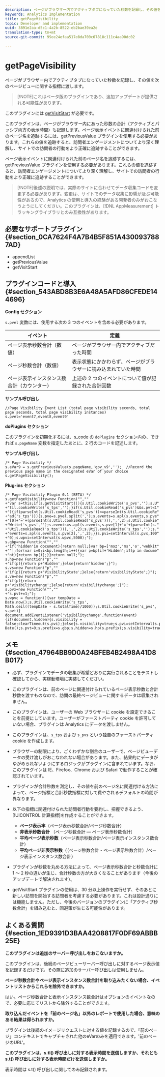 ```yaml
---
description: ページがブラウザー内でアクティブタブになっていた秒数を記録し、その値を次のページビューに関する指標に渡します。
keywords: Analytics Implementation
title: getPageVisibility
topic: Developer and implementation
uuid: 3891e2aa-d5c1-4a2b-8522-eb2bae39ea2e
translation-type: tm+mt
source-git-commit: 99ee24efaa517e8da700c67818c111c4aa90dc02

---
```



# getPageVisibility

ページがブラウザー内でアクティブタブになっていた秒数を記録し、その値を次のページビューに関する指標に渡します。

> [!NOTE]これはベータ版のプラグインであり、追加アップデートが提供される可能性があります。

このプラグインには [getVisitStart](/help/implement/js-implementation/plugins/getvisitstart.md) が必要です。

このプラグインは、ページがブラウザー内にあった秒数の合計（アクティブとパッシブ両方の表示時間）も記録します。ページ表示イベントに関連付けられた前のページ名を追跡するには、getPreviousValue プラグインを使用する必要があります。これらの値を追跡すると、訪問者エンゲージメントについてより深く理解し、サイトでの訪問者の行動をより正確に追跡することができます。

ページ表示イベントに関連付けられた前のページ名を追跡するには、getPreviousValue プラグインを使用する必要があります。これらの値を追跡すると、訪問者エンゲージメントについてより深く理解し、サイトでの訪問者の行動をより正確に追跡することができます。

> [!NOTE]後述の説明では、実際のサイトに合わせてデータ収集コードを変更する必要があります。変更は、サイトでのデータ収集に影響が及ぶ可能性があるので、Analytics の使用と導入の経験がある開発者のみがおこなうようにしてください。このプラグインは、[!DNL AppMeasurement] トラッキングライブラリとのみ互換性があります。

## 必要なサポートプラグイン {#section_0CA7624F4A7B4B5F851A4300937887AD}

* appendList
* getPreviousValue
* getVisitStart

## プラグインコードと導入 {#section_543ABD8B3E6A48A5AFD86CFEDE144696}

**Config セクション**

`s.pvel` 変数には、使用する次の 3 つのイベントを含める必要があります。

| イベント | 定義 |
|---|---|
| ページ表示秒数合計（数値） | ページがブラウザー内でアクティブだった時間 |
| ページ秒数合計（数値） | 表示状態にかかわらず、ページがブラウザーに読み込まれていた時間 |
| ページ表示インスタンス数合計（カウンター） | 上述の 2 つのイベントについて値が記録された合計回数 |

**サンプル呼び出し**

```
//Page Visibility Event List (total page visibility seconds, total page seconds, total page visibility instances) 
s.pvel='event7,event8,event9' 
```

**doPlugins セクション**

このプラグインを初期化するには、s_code の `doPlugins` セクション内の、できれば `s.pageName` 変数を指定したあとに、2 行のコードを記述します。

**サンプル呼び出し**

```
/* Page Visibility */ 
s.eVar9 = s.getPreviousValue(s.pageName,'gpv_v9','');  //Record the previous page name in the designated eVar of your choice 
s.getPageVisibility(); 
```

**Plug-ins セクション**

```
/* Page Visibility Plugin 0.1 (BETA) */ 
s.getPageVisibility=new Function("","" 
+"var s=this;if(s.getVisitStart()){s.Util.cookieWrite('s_pvs','');s.U" 
+"til.cookieWrite('s_tps','');}if(s.Util.cookieRead('s_pvs')&&s.pvt<1" 
+"){if(parseInt(s.Util.cookieRead('s_pvs'))<=parseInt(s.Util.cookieRe" 
+"ad('s_tps'))){s.pve=s.pvel.split(',');s.events=s.apl(s.events,s.pve" 
+"[0]+'='+(parseInt(s.Util.cookieRead('s_pvs'))),',',2);s.Util.cookie" 
+"Write('s_pvs','');s.events=s.apl(s.events,s.pve[1]+'='+(parseInt(s." 
+"Util.cookieRead('s_tps'))),',',2);s.Util.cookieWrite('s_tps','');s." 
+"events=s.apl(s.events,s.pve[2],',',2);}}s.pvi=setInterval(s.pvx,100" 
+"0);s.wpvi=setInterval(s.wpvc,5000);"); 
s.gbp=new Function("","" 
+"if('hidden'in document){return null;}var bp=['moz','ms','o','webkit" 
+"'];for(var i=0;i<bp.length;i++){var p=bp[i]+'Hidden';if(p in docume" 
+"nt){return bp[i];}}return null;"); 
s.hp=new Function("p","" 
+"if(p){return p+'Hidden';}else{return'hidden';}"); 
s.vs=new Function("p","" 
+"if(p){return p+'VisibilityState';}else{return'visibilityState';}"); 
s.ve=new Function("p","" 
+"if(p){return p+'visibilitychange';}else{return'visibilitychange';}"); 
s.pvx=new Function("","" 
+"s.pvt+=1;"); 
s.wpvc = function(){var tempDate = Date.now();s.Util.cookieWrite('s_tps', 
Math.ceil((tempDate - s.totalTime)/1000));s.Util.cookieWrite('s_pvs', s.pvt)} 
document.addEventListener('visibilitychange',function(event){if(document.hidden){s.visibility = false;clearTimeout(s.pvi);}else{s.visibility=true;s.pvi=setInterval(s.pvx,1000);}});s.totalTime=new Date();s.pvt=0;s.prefix=s.gbp;s.hidden=s.hp(s.prefix);s.visibility=true;s.visibilityState=s.vs(s.prefix);s.visibilityEvent=s.ve(s.prefix); 
```

## メモ {#section_47964BB9D0A24BFEB4B2498A41D8B017}

* 必ず、プラグインでデータの収集が希望どおりに実行されることをテストし確認してから、実稼動環境に実装してください。
* このプラグインは、前のページに関連付けられているページ表示秒数と合計秒数を渡すものなので、訪問の最終ページビューに関するデータは収集されません。
* このプラグインは、ユーザーの Web ブラウザーに cookie を設定できることを前提にしています。ユーザーがファーストパーティ cookie を許可していない場合、プラグインは Analytics にデータを渡しません。
* このプラグインは、`s_tps` および `s_pvs` という独自のファーストパーティ cookie を作成します。

* ブラウザーの制限により、ごくわずかな割合のユーザーで、ページビューデータの受け渡しがおこなわれない場合があります。また、結果的にデータがゆがめられないようにするロジックがプラグインに含まれています。なお、このプラグインは IE、Firefox、Chrome および Safari で動作することが確認されています。
* プラグインが合計秒数を測定し、その値を前のページ名に関連付ける方法によって、ページ指標と合計秒数指標に対して費やされるデフォルトの時間が異なります。
* 以下の指標に関連付けられた訪問者行動を要約し、把握できるよう、[!UICONTROL 計算指標]を作成することができます。

   * **ページ表示率**（ページ表示秒数合計/ページ秒数合計）
   * **非表示秒数合計** （ページ秒数合計 — ページ表示秒数合計）
   * **平均ページ表示秒数**（ページ表示秒数合計/ページ表示インスタンス数合計）
   * **平均ページ非表示秒数**（（ページ秒数合計 - ページ表示秒数合計）/ページ表示インスタンス数合計）

* プラグインが秒数を丸める方法によって、ページ表示秒数合計と秒数合計に 1 ～ 2 秒の違いが生じ、合計秒数の方が大きくなることがあります（今後のアップデートで解決されます）。
* getVisitStart プラグインの使用は、30 分以上操作を実行せず、そのあとに新しい訪問を開始する訪問者を考慮する必要があります。これは設計通りには機能しません。ただし、今後のバージョンのプラグインに「アクティブ秒数合計」を組み込むと、回避策が生じる可能性があります。

## よくある質問 {#section_1ED9391D3BAA4208817F0DF69ABBB25E}

**このプラグインは追加のサーバー呼び出しをおこないますか。**

このプラグインは、後続のページビューサーバー呼び出しに対するページ表示値を記録するだけです。その際に追加のサーバー呼び出しは使用しません。

**ページ秒数合計やページ表示インスタンス数合計を取り込みたくない場合、イベントリストからこれらを除外できますか。**

はい。ページ秒数合計と表示インスタンス数合計はオプションのイベントなので、必要に応じてリストから除外することができます。

**取り込んだイベントを「前のページ名」以外のレポートで使用した場合、意味のある結果は得られますか。**

プラグインは後続のイメージリクエストに対する値を記録するので、「前のページ」コンテキストでキャプチャされた他のeVarのみを適用できます。'前のページのURL'。

**このプラグインは、s.tl() 呼び出しに対する表示時間を送信しますか、それとも s.t() 呼び出しに対する表示時間だけを送信しますか。**

表示時間は s.t() 呼び出しに関してのみ記録されます。
